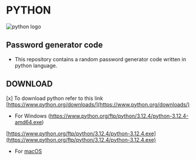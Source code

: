 # PYTHON
![python logo](https://hackernoon.imgix.net/images/VyvcKdbWHbTaN3QzRCQQS7pXASq1-303c31j4.jpeg)
## Password generator code

- This repository contains a  random password generator code written in python language.

## DOWNLOAD

 [x] To download python refer to this link [https://www.python.org/downloads/](https://www.python.org/downloads/)

- For Windows (https://www.python.org/ftp/python/3.12.4/python-3.12.4-amd64.exe)
  
[https://www.python.org/ftp/python/3.12.4/python-3.12.4.exe](https://www.python.org/ftp/python/3.12.4/python-3.12.4.exe)
- For [macOS](https://www.python.org/ftp/python/3.12.4/python-3.12.4-macos11.pkghttps://www.python.org/ftp/python/3.12.4/python-3.12.4-macos11.pkg)
